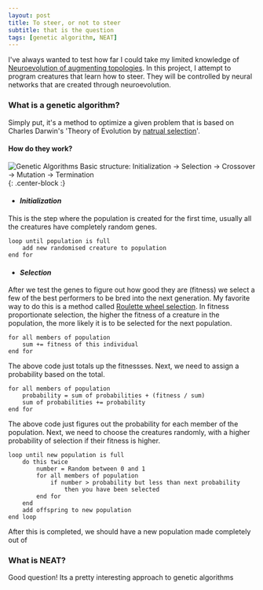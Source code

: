 ```yaml
---
layout: post
title: To steer, or not to steer
subtitle: that is the question
tags: [genetic algorithm, NEAT]
---
```


I've always wanted to test how far I could take my limited knowledge of [Neuroevolution of augmenting topologies](https://en.wikipedia.org/wiki/Neuroevolution_of_augmenting_topologies). In this project, I attempt to program creatures that learn how to steer. They will be controlled by neural networks that are created through neuroevolution.

### What is a genetic algorithm?
Simply put, it's a method to optimize a given problem that is based on Charles Darwin's 'Theory of Evolution by [natrual selection](https://en.wikipedia.org/wiki/Natural_selection)'.
#### How do they work?
![Genetic Algorithms Basic structure: Initialization -> Selection -> Crossover -> Mutation -> Termination](https://www.researchgate.net/profile/Hongfang_Liu/publication/260377604/figure/fig2/AS:213452158181378@1427902368463/Genetic-Algorithm-Tree-Basic-steps-of-GA-selection-crossover-and-mutation.png){: .center-block :}
* #### **_Initialization_**  
This is the step where the population is created for the first time, usually all the creatures have completely random genes.  
~~~~  
loop until population is full
    add new randomised creature to population
end for
~~~~

* #### **_Selection_**  
After we test the genes to figure out how good they are (fitness) we select a few of the best performers to be bred into the next generation.
My favorite way to do this is a method called [Roulette wheel selection](https://en.wikipedia.org/wiki/Fitness_proportionate_selection).
In fitness proportionate selection, the higher the fitness of a creature in the population, the more likely it is to be selected for the next population.   
~~~~
for all members of population
    sum += fitness of this individual
end for
~~~~    
The above code just totals up the fitnessses.
Next, we need to assign a probability based on the total.
~~~~
for all members of population
    probability = sum of probabilities + (fitness / sum)
    sum of probabilities += probability
end for
~~~~
The above code just figures out the probability for each member of the population. Next, we need to choose the creatures randomly, with a higher probability of selection if their fitness is higher.
~~~~
loop until new population is full
    do this twice
        number = Random between 0 and 1
        for all members of population
            if number > probability but less than next probability 
                then you have been selected
        end for
    end
    add offspring to new population
end loop
~~~~
After this is completed, we should have a new population made completely out of 


### What is NEAT?
Good question! Its a pretty interesting approach to genetic algorithms
